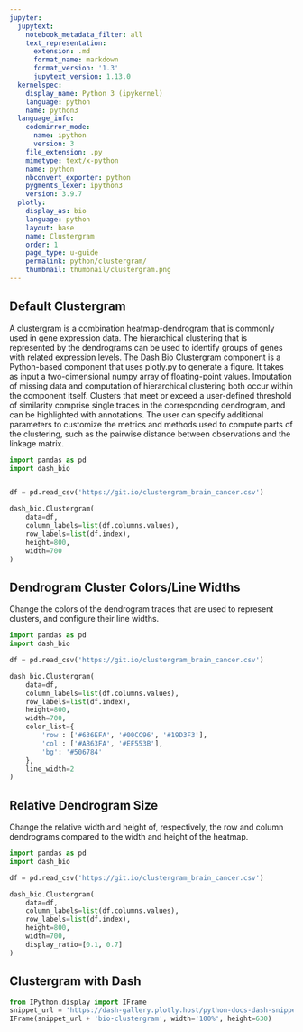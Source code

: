 ```yaml
---
jupyter:
  jupytext:
    notebook_metadata_filter: all
    text_representation:
      extension: .md
      format_name: markdown
      format_version: '1.3'
      jupytext_version: 1.13.0
  kernelspec:
    display_name: Python 3 (ipykernel)
    language: python
    name: python3
  language_info:
    codemirror_mode:
      name: ipython
      version: 3
    file_extension: .py
    mimetype: text/x-python
    name: python
    nbconvert_exporter: python
    pygments_lexer: ipython3
    version: 3.9.7
  plotly:
    display_as: bio
    language: python
    layout: base
    name: Clustergram
    order: 1
    page_type: u-guide
    permalink: python/clustergram/
    thumbnail: thumbnail/clustergram.png
---
```


## Default Clustergram
A clustergram is a combination heatmap-dendrogram that is commonly used in gene expression data. The hierarchical clustering that is represented by the dendrograms can be used to identify groups of genes with related expression levels. The Dash Bio Clustergram component is a Python-based component that uses plotly.py to generate a figure. It takes as input a two-dimensional numpy array of floating-point values. Imputation of missing data and computation of hierarchical clustering both occur within the component itself. Clusters that meet or exceed a user-defined threshold of similarity comprise single traces in the corresponding dendrogram, and can be highlighted with annotations. The user can specify additional parameters to customize the metrics and methods used to compute parts of the clustering, such as the pairwise distance between observations and the linkage matrix.

```python
import pandas as pd
import dash_bio


df = pd.read_csv('https://git.io/clustergram_brain_cancer.csv')

dash_bio.Clustergram(
    data=df,
    column_labels=list(df.columns.values),
    row_labels=list(df.index),
    height=800,
    width=700
)
```

## Dendrogram Cluster Colors/Line Widths
Change the colors of the dendrogram traces that are used to represent clusters, and configure their line widths.


```python
import pandas as pd
import dash_bio

df = pd.read_csv('https://git.io/clustergram_brain_cancer.csv')

dash_bio.Clustergram(
    data=df,
    column_labels=list(df.columns.values),
    row_labels=list(df.index),
    height=800,
    width=700,
    color_list={
        'row': ['#636EFA', '#00CC96', '#19D3F3'],
        'col': ['#AB63FA', '#EF553B'],
        'bg': '#506784'
    },
    line_width=2
)
```

## Relative Dendrogram Size
Change the relative width and height of, respectively, the row and column dendrograms compared to the width and height of the heatmap.


```python
import pandas as pd
import dash_bio

df = pd.read_csv('https://git.io/clustergram_brain_cancer.csv')

dash_bio.Clustergram(
    data=df,
    column_labels=list(df.columns.values),
    row_labels=list(df.index),
    height=800,
    width=700,
    display_ratio=[0.1, 0.7]
)
```

## Clustergram with Dash

```python no_display=true
from IPython.display import IFrame
snippet_url = 'https://dash-gallery.plotly.host/python-docs-dash-snippets/'
IFrame(snippet_url + 'bio-clustergram', width='100%', height=630)
```
